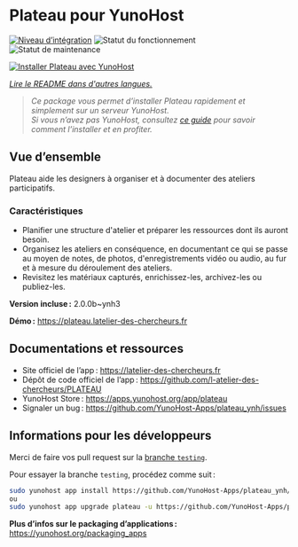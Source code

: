<!--
Nota bene : ce README est automatiquement généré par <https://github.com/YunoHost/apps/tree/master/tools/readme_generator>
Il NE doit PAS être modifié à la main.
-->

# Plateau pour YunoHost

[![Niveau d’intégration](https://dash.yunohost.org/integration/plateau.svg)](https://dash.yunohost.org/appci/app/plateau) ![Statut du fonctionnement](https://ci-apps.yunohost.org/ci/badges/plateau.status.svg) ![Statut de maintenance](https://ci-apps.yunohost.org/ci/badges/plateau.maintain.svg)

[![Installer Plateau avec YunoHost](https://install-app.yunohost.org/install-with-yunohost.svg)](https://install-app.yunohost.org/?app=plateau)

*[Lire le README dans d'autres langues.](./ALL_README.md)*

> *Ce package vous permet d’installer Plateau rapidement et simplement sur un serveur YunoHost.*  
> *Si vous n’avez pas YunoHost, consultez [ce guide](https://yunohost.org/install) pour savoir comment l’installer et en profiter.*

## Vue d’ensemble

Plateau aide les designers à organiser et à documenter des ateliers participatifs.

### Caractéristiques

- Planifier une structure d'atelier et préparer les ressources dont ils auront besoin.
- Organisez les ateliers en conséquence, en documentant ce qui se passe au moyen de notes, de photos, d'enregistrements vidéo ou audio, au fur et à mesure du déroulement des ateliers.
- Revisitez les matériaux capturés, enrichissez-les, archivez-les ou publiez-les.

**Version incluse :** 2.0.0b~ynh3

**Démo :** <https://plateau.latelier-des-chercheurs.fr>
## Documentations et ressources

- Site officiel de l’app : <https://latelier-des-chercheurs.fr>
- Dépôt de code officiel de l’app : <https://github.com/l-atelier-des-chercheurs/PLATEAU>
- YunoHost Store : <https://apps.yunohost.org/app/plateau>
- Signaler un bug : <https://github.com/YunoHost-Apps/plateau_ynh/issues>

## Informations pour les développeurs

Merci de faire vos pull request sur la [branche `testing`](https://github.com/YunoHost-Apps/plateau_ynh/tree/testing).

Pour essayer la branche `testing`, procédez comme suit :

```bash
sudo yunohost app install https://github.com/YunoHost-Apps/plateau_ynh/tree/testing --debug
ou
sudo yunohost app upgrade plateau -u https://github.com/YunoHost-Apps/plateau_ynh/tree/testing --debug
```

**Plus d’infos sur le packaging d’applications :** <https://yunohost.org/packaging_apps>
